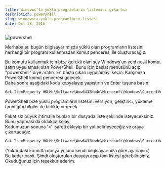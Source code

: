 ```yaml
---
title: Windows'ta yüklü programların listesini çıkartma
description: powershell
slug: windowsta-yuklu-programlarin-listesi
date: Oct 28, 2016
---
```


![powershell](/blog/powershell.jpg)

Merhabalar, bugün bilgisayarımızda yüklü olan programların listesini herhangi bir program kullanmadan komut penceresi ile oluşturacağız.

Bu komutu kullanmak için bize gerekli olan şey Windows'un yeni nesil komut satırı uygulaması olan PowerShell. Bunu için başlat menüsünü açıp "powershell" diye aratın. En başta çıkan uygulamayı seçin. Karşımıza PowerShell komut penceresi gelecek.<br/>
Daha sonra aşağıdaki kodu kopyalayıp yapıştırın ve Enter tuşuna basın.

```java
Get-ItemProperty HKLM:\Software\Wow6432Node\Microsoft\Windows\CurrentVersion\Uninstall\* | Select-Object DisplayName, DisplayVersion, Publisher, InstallDate | Format-Table –AutoSize
```

PowerShell bize yüklü programların listesini versiyon, geliştirici, yükleme tarihi gibi bilgiler ile birlikte verecek.

Fakat siz büyük ihtimalle bunları bir dosyada liste şeklinde isteyeceksiniz. Bunu yapması da oldukça kolay.<br/>
Kodumuzun sonuna '>' işareti ekleyip bir yol belirleyeceğiz ve oraya çıkartacağız.

```java
Get-ItemProperty HKLM:\Software\Wow6432Node\Microsoft\Windows\CurrentVersion\Uninstall\* | Select-Object DisplayName, DisplayVersion, Publisher, InstallDate | Format-Table –AutoSize > C:\Users\EnesPc\Desktop\YukluProgramlar.txt
```

(Yukarıdaki komutta dosya yolunu kendi bilgisayarınıza göre ayarlayın.)<br/>
Bu kadar basit. Şimdi oluşturulan dosyayı açıp tam listeyi görebilirisiniz. Okuduğunuz için teşekkür ederim.
